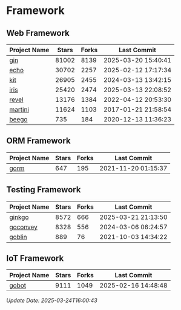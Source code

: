 # Framework

## Web Framework
| Project Name | Stars | Forks | Last Commit |
| ------------ | ----- | ----- | ----------- |
| [gin](https://github.com/gin-gonic/gin) | 81002 | 8139 | 2025-03-20 15:40:41 |
| [echo](https://github.com/labstack/echo) | 30702 | 2257 | 2025-02-12 17:17:34 |
| [kit](https://github.com/go-kit/kit) | 26905 | 2455 | 2024-03-13 13:42:15 |
| [iris](https://github.com/kataras/iris) | 25420 | 2474 | 2025-03-13 22:08:52 |
| [revel](https://github.com/revel/revel) | 13176 | 1384 | 2022-04-12 20:53:30 |
| [martini](https://github.com/go-martini/martini) | 11624 | 1103 | 2017-01-21 21:58:54 |
| [beego](https://github.com/astaxie/beego) | 735 | 184 | 2020-12-13 11:36:23 |

## ORM Framework
| Project Name | Stars | Forks | Last Commit |
| ------------ | ----- | ----- | ----------- |
| [gorm](https://github.com/jinzhu/gorm) | 647 | 195 | 2021-11-20 01:15:37 |

## Testing Framework
| Project Name | Stars | Forks | Last Commit |
| ------------ | ----- | ----- | ----------- |
| [ginkgo](https://github.com/onsi/ginkgo) | 8572 | 666 | 2025-03-21 21:13:50 |
| [goconvey](https://github.com/smartystreets/goconvey) | 8328 | 556 | 2024-03-06 06:24:57 |
| [goblin](https://github.com/franela/goblin) | 889 | 76 | 2021-10-03 14:34:22 |

## IoT Framework
| Project Name | Stars | Forks | Last Commit |
| ------------ | ----- | ----- | ----------- |
| [gobot](https://github.com/hybridgroup/gobot) | 9111 | 1049 | 2025-02-16 14:48:48 |

*Update Date: 2025-03-24T16:00:43*
